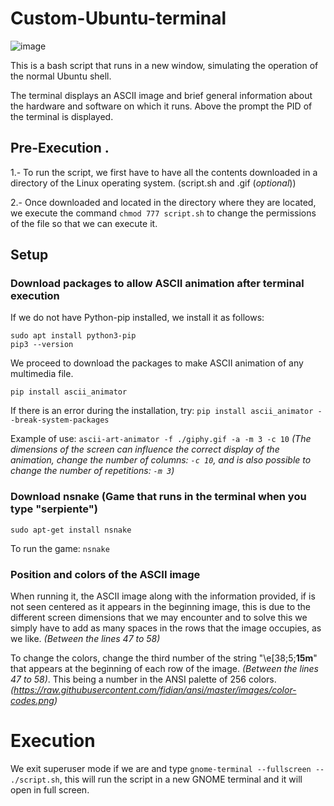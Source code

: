 # Custom-Ubuntu-terminal

![image](https://github.com/Giordano-jpg/Custom-Ubuntu-terminal/assets/59683392/f4b82067-37f1-409c-9624-d098586da59a)


This is a bash script that runs in a new window, simulating the operation of the normal Ubuntu shell.

The terminal displays an ASCII image and brief general information about the hardware and software on which it runs. Above the prompt the PID of the terminal is displayed.


## Pre-Execution .

1.- To run the script, we first have to have all the contents downloaded in a directory of the Linux operating system. (script.sh and .gif (_optional_))

2.- Once downloaded and located in the directory where they are located, we execute the command `chmod 777 script.sh` to change the permissions of the file so that we can execute it.


## Setup

### Download packages to allow ASCII animation after terminal execution

If we do not have Python-pip installed, we install it as follows:
```
sudo apt install python3-pip
pip3 --version
```

We proceed to download the packages to make ASCII animation of any multimedia file.
```
pip install ascii_animator
```
If there is an error during the installation, try: `pip install ascii_animator --break-system-packages`

Example of use: `ascii-art-animator -f ./giphy.gif -a -m 3 -c 10`
_(The dimensions of the screen can influence the correct display of the animation, change the number of columns: `-c 10`, and is also possible to change the number of repetitions: `-m 3`)_

### Download nsnake (Game that runs in the terminal when you type "serpiente")

```
sudo apt-get install nsnake
```
To run the game: `nsnake`

### Position and colors of the ASCII image

When running it, the ASCII image along with the information provided, if is not seen centered as it appears in the beginning image, this is due to the different screen dimensions that we may encounter and to solve this we simply have to add as many spaces in the rows that the image occupies, as we like. _(Between the lines 47 to 58)_

To change the colors, change the third number of the string "\e[38;5;**15m**" that appears at the beginning of each row of the image. _(Between the lines 47 to 58)_.
This being a number in the ANSI palette of 256 colors. _(https://raw.githubusercontent.com/fidian/ansi/master/images/color-codes.png)_

# Execution

We exit superuser mode if we are and type `gnome-terminal --fullscreen -- ./script.sh`, this will run the script in a new GNOME terminal and it will open in full screen.





